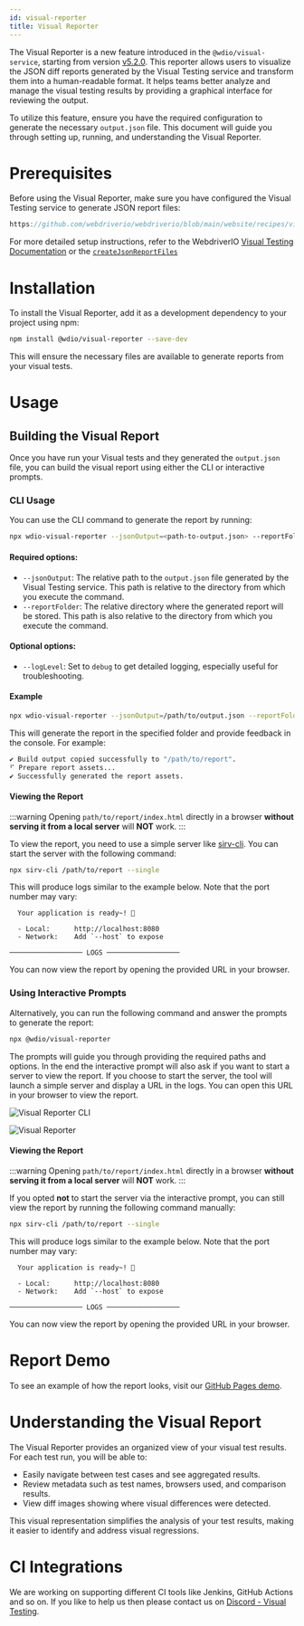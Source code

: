 ```yaml
---
id: visual-reporter
title: Visual Reporter
---
```


The Visual Reporter is a new feature introduced in the `@wdio/visual-service`, starting from version [v5.2.0](https://github.com/webdriverio/visual-testing/releases/tag/%40wdio%2Fvisual-service%405.2.0). This reporter allows users to visualize the JSON diff reports generated by the Visual Testing service and transform them into a human-readable format. It helps teams better analyze and manage the visual testing results by providing a graphical interface for reviewing the output.

To utilize this feature, ensure you have the required configuration to generate the necessary `output.json` file. This document will guide you through setting up, running, and understanding the Visual Reporter.

# Prerequisites

Before using the Visual Reporter, make sure you have configured the Visual Testing service to generate JSON report files:

```js reference useHTTPS
https://github.com/webdriverio/webdriverio/blob/main/website/recipes/visual-testing/generate-json-reports.js
```

For more detailed setup instructions, refer to the WebdriverIO [Visual Testing Documentation](./) or the [`createJsonReportFiles`](./service-options.md#createjsonreportfiles-new)

# Installation

To install the Visual Reporter, add it as a development dependency to your project using npm:

```bash
npm install @wdio/visual-reporter --save-dev
```

This will ensure the necessary files are available to generate reports from your visual tests.

# Usage

## Building the Visual Report

Once you have run your Visual tests and they generated the `output.json` file, you can build the visual report using either the CLI or interactive prompts.

### CLI Usage

You can use the CLI command to generate the report by running:

```bash
npx wdio-visual-reporter --jsonOutput=<path-to-output.json> --reportFolder=<path-to-store-report> --logLevel=debug
```

#### Required options:

-   `--jsonOutput`: The relative path to the `output.json` file generated by the Visual Testing service. This path is relative to the directory from which you execute the command.
-   `--reportFolder`: The relative directory where the generated report will be stored. This path is also relative to the directory from which you execute the command.

#### Optional options:

-   `--logLevel`: Set to `debug` to get detailed logging, especially useful for troubleshooting.

#### Example

```bash
npx wdio-visual-reporter --jsonOutput=/path/to/output.json --reportFolder=/path/to/report --logLevel=debug
```

This will generate the report in the specified folder and provide feedback in the console. For example:

```bash
✔ Build output copied successfully to "/path/to/report".
⠋ Prepare report assets...
✔ Successfully generated the report assets.
```

#### Viewing the Report

:::warning
Opening `path/to/report/index.html` directly in a browser **without serving it from a local server** will **NOT** work.
:::

To view the report, you need to use a simple server like [sirv-cli](https://www.npmjs.com/package/sirv-cli). You can start the server with the following command:

```bash
npx sirv-cli /path/to/report --single
```

This will produce logs similar to the example below. Note that the port number may vary:

```logs
  Your application is ready~! 🚀

  - Local:      http://localhost:8080
  - Network:    Add `--host` to expose

────────────────── LOGS ──────────────────
```

You can now view the report by opening the provided URL in your browser.

### Using Interactive Prompts

Alternatively, you can run the following command and answer the prompts to generate the report:

```bash
npx @wdio/visual-reporter
```

The prompts will guide you through providing the required paths and options. In the end the interactive prompt will also ask if you want to start a server to view the report. If you choose to start the server, the tool will launch a simple server and display a URL in the logs. You can open this URL in your browser to view the report.

![Visual Reporter CLI](/img/visual/cli-screen-recording.gif)

![Visual Reporter](/img/visual/visual-reporter.gif)

#### Viewing the Report

:::warning
Opening `path/to/report/index.html` directly in a browser **without serving it from a local server** will **NOT** work.
:::

If you opted **not** to start the server via the interactive prompt, you can still view the report by running the following command manually:

```bash
npx sirv-cli /path/to/report --single
```

This will produce logs similar to the example below. Note that the port number may vary:

```logs
  Your application is ready~! 🚀

  - Local:      http://localhost:8080
  - Network:    Add `--host` to expose

────────────────── LOGS ──────────────────
```

You can now view the report by opening the provided URL in your browser.

# Report Demo

To see an example of how the report looks, visit our [GitHub Pages demo](https://webdriverio.github.io/visual-testing/).

# Understanding the Visual Report

The Visual Reporter provides an organized view of your visual test results. For each test run, you will be able to:

-   Easily navigate between test cases and see aggregated results.
-   Review metadata such as test names, browsers used, and comparison results.
-   View diff images showing where visual differences were detected.

This visual representation simplifies the analysis of your test results, making it easier to identify and address visual regressions.

# CI Integrations

We are working on supporting different CI tools like Jenkins, GitHub Actions and so on. If you like to help us then please contact us on [Discord - Visual Testing](https://discord.com/channels/1097401827202445382/1186908940286574642).
